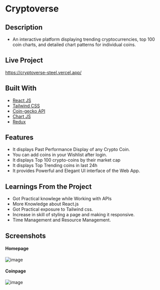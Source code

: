 # Cryptoverse

## Description 
- An interactive platform displaying trending cryptocurrencies, top 100 coin charts, and detailed chart patterns for individual coins.

## Live Project
https://cryptoverse-steel.vercel.app/

## Built With
- [React JS](https://reactjs.org/)
- [Tailwind CSS](https://tailwindcss.com/)
- [Coin-gecko API](https://www.coingecko.com/en/api)
- [Chart JS](https://reactchartjs.github.io/react-chartjs-2/#/)
- [Redux](https://redux.js.org/)

## Features
- It displays Past Performance Display of any Crypto Coin.
- You can add coins in your Wishlist after login.
- It displays Top 100 crypto-coins by their market cap
- It displays Top Trending coins in last 24h
- It provides Powerful and Elegant UI interface of the Web App. 

## Learnings From the Project
- Got Practical knowlege while Working with APIs
- More Knowledge about React.js
- Got Practical exposure to Tailwind css.
- Increase in skill of styling a page and making it responsive.
- Time Management and Resource Management.

## Screenshots
#### Homepage
![image](https://user-images.githubusercontent.com/78155393/227704336-9f8d89a5-4e18-4e66-9772-311fdcedd880.png)
#### Coinpage
![image](https://user-images.githubusercontent.com/78155393/227704313-b9134990-7be2-41df-936e-49e02faa02cd.png)
